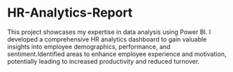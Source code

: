 # HR-Analytics-Report
This project showcases my expertise in data analysis using Power BI. I developed a comprehensive HR analytics dashboard to gain valuable insights into employee demographics, performance, and sentiment.Identified areas to enhance employee experience and motivation, potentially leading to increased productivity and reduced turnover.
